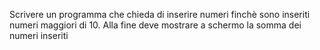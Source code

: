 Scrivere un programma che chieda di inserire numeri finchè sono inseriti numeri maggiori di 10.
 Alla fine deve mostrare a schermo la somma dei numeri inseriti